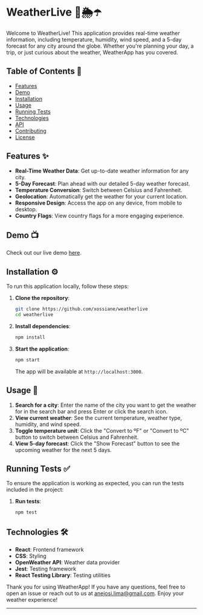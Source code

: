 # WeatherLive 🌈🌦️☂️

Welcome to WeatherLive! This application provides real-time weather information, including temperature, humidity, wind speed, and a 5-day forecast for any city around the globe. Whether you're planning your day, a trip, or just curious about the weather, WeatherApp has you covered.

## Table of Contents 📖

- [Features](#features)
- [Demo](#demo)
- [Installation](#installation)
- [Usage](#usage)
- [Running Tests](#running-tests)
- [Technologies](#technologies)
- [API](#api)
- [Contributing](#contributing)
- [License](#license)

## Features ✨

- **Real-Time Weather Data**: Get up-to-date weather information for any city.
- **5-Day Forecast**: Plan ahead with our detailed 5-day weather forecast.
- **Temperature Conversion**: Switch between Celsius and Fahrenheit.
- **Geolocation**: Automatically get the weather for your current location.
- **Responsive Design**: Access the app on any device, from mobile to desktop.
- **Country Flags**: View country flags for a more engaging experience.

## Demo 📺

Check out our live demo [here](https://weatherlive-forecast.netlify.app/).

## Installation ⚙️

To run this application locally, follow these steps:

1. **Clone the repository**:
    ```bash
    git clone https://github.com/xossiane/weatherlive
    cd weatherlive
    ```

2. **Install dependencies**:
    ```bash
    npm install
    ```

3. **Start the application**:
    ```bash
    npm start
    ```

    The app will be available at `http://localhost:3000`.

## Usage 🤹

1. **Search for a city**: Enter the name of the city you want to get the weather for in the search bar and press Enter or click the search icon.
2. **View current weather**: See the current temperature, weather type, humidity, and wind speed.
3. **Toggle temperature unit**: Click the "Convert to ºF" or "Convert to ºC" button to switch between Celsius and Fahrenheit.
4. **View 5-day forecast**: Click the "Show Forecast" button to see the upcoming weather for the next 5 days.

## Running Tests ✅

To ensure the application is working as expected, you can run the tests included in the project:

1. **Run tests**:
    ```bash
    npm test
    ```

## Technologies 🛠️

- **React**: Frontend framework
- **CSS**: Styling
- **OpenWeather API**: Weather data provider
- **Jest**: Testing framework
- **React Testing Library**: Testing utilities


Thank you for using WeatherApp! If you have any questions, feel free to open an issue or reach out to us at [anejosi.lima@gmail.com](mailto:anejosi.lima@gmail.com). Enjoy your weather experience!

---
